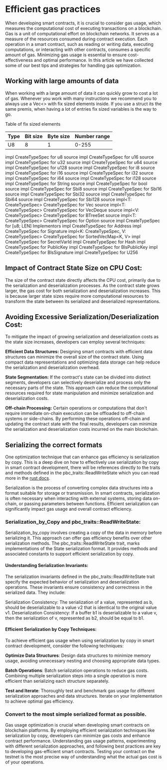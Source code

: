 # Efficient gas practices

When developing smart contracts, it is crucial to consider gas usage, which measures the computational cost of executing transactions on a blockchain. Gas is a unit of computational effort on blockchain networks. It serves as a measure of the resources consumed during contract execution. Each operation in a smart contract, such as reading or writing data, executing computations, or interacting with other contracts, consumes a specific amount of gas. Minimizing gas usage is essential to ensure cost-effectiveness and optimal performance. In this article we have collected some of our best tips and strategies for handling gas optimization.

## Working with large amounts of data
When working with a large amount of data it can quickly grow to cost a lot of gas. Whenever you work with many instructions we recommend you to always use a Vec<> with fix sized elements inside. If you use a struct its the same premis, when having a lot of entries fix sized variables is the way to go. 

Table of fix sized elements

| Type |  Bit size | Byte size | Number range |
| ---            | ---      | ---      |--------------|
| U8 | 8 | 1 | 0-255        |

impl CreateTypeSpec for u8
source
impl CreateTypeSpec for u16
source
impl CreateTypeSpec for u32
source
impl CreateTypeSpec for u64
source
impl CreateTypeSpec for u128
source
impl CreateTypeSpec for i8
source
impl CreateTypeSpec for i16
source
impl CreateTypeSpec for i32
source
impl CreateTypeSpec for i64
source
impl CreateTypeSpec for i128
source
impl CreateTypeSpec for String
source
impl CreateTypeSpec for bool
source
impl CreateTypeSpec for Sbi8
source
impl CreateTypeSpec for Sbi16
source
impl CreateTypeSpec for Sbi32
source
impl CreateTypeSpec for Sbi64
source
impl CreateTypeSpec for Sbi128
source
impl<T: CreateTypeSpec> CreateTypeSpec for Vec<T>
source
impl<T: CreateTypeSpec> CreateTypeSpec for VecDeque<T>
source
impl<V: CreateTypeSpec> CreateTypeSpec for BTreeSet<V>
source
impl<T: CreateTypeSpec> CreateTypeSpec for Option<T>
source
impl<const LEN: usize> CreateTypeSpec for [u8; LEN]
Implementors
impl CreateTypeSpec for Address
impl CreateTypeSpec for Signature
impl<K: CreateTypeSpec, V: CreateTypeSpec> CreateTypeSpec for SortedVecMap<K, V>
impl CreateTypeSpec for SecretVarId
impl CreateTypeSpec for Hash
impl CreateTypeSpec for PublicKey
impl CreateTypeSpec for BlsPublicKey
impl CreateTypeSpec for BlsSignature
impl CreateTypeSpec for U256

## Impact of Contract State Size on CPU Cost:
The size of the contract state directly affects the CPU cost, primarily due to the serialization and deserialization processes. As the contract state grows larger, the gas cost for both serialization and deserialization increases. This is because larger state sizes require more computational resources to transform the state between its serialized and deserialized representations.

## Avoiding Excessive Serialization/Deserialization Cost:
To mitigate the impact of growing serialization and deserialization costs as the state size increases, developers can employ several techniques:

**Efficient Data Structures:** Designing smart contracts with efficient data structures can minimize the overall size of the contract state. Using compact data representations and optimizing data storage can help reduce the serialization and deserialization overhead.

**State Segmentation:** If the contract's state can be divided into distinct segments, developers can selectively deserialize and process only the necessary parts of the state. This approach can reduce the computational resources required for state manipulation and minimize serialization and deserialization costs.

**Off-chain Processing:** Certain operations or computations that don't require immediate on-chain execution can be offloaded to off-chain systems or side-chains. By performing these operations off-chain and updating the contract state with the final results, developers can minimize the serialization and deserialization costs incurred on the main blockchain.



## Serializing the correct formats
One optimization technique that can enhance gas efficiency is serialization by copy. This is a deep dive on how to effectively use serialization by copy in smart contract development, there will be references directly to the traits and methods defined in the pbc_traits::ReadWriteState which you can read more in the [rust docs](https://partisiablockchain.gitlab.io/language/contract-sdk/pbc_traits/trait.ReadWriteState.html).

Serialization is the process of converting complex data structures into a format suitable for storage or transmission. In smart contracts, serialization is often necessary when interacting with external systems, storing data on-chain, or passing parameters between functions. Efficient serialization can significantly impact gas usage and overall contract efficiency.

### Serialization_by_Copy and pbc_traits::ReadWriteState:
Serialization_by_copy involves creating a copy of the data in memory before serializing it. This approach can offer gas efficiency benefits over other serialization methods. The pbc_traits::ReadWriteState trait, marks implementations of the State serialization format. It provides methods and associated constants to support efficient serialization by copy.

#### Understanding Serialization Invariants:
The serialization invariants defined in the pbc_traits::ReadWriteState trait specify the expected behavior of serialization and deserialization operations. These invariants ensure consistency and correctness in the serialized data. They include:

Serialization Consistency: The serialization of a value, represented as b, should be deserializable to a value v2 that is identical to the original value v1. Deserialization Consistency: If a buffer b1 is deserializable to a value v, then the serialization of v, represented as b2, should be equal to b1.

#### Efficient Serialization by Copy Techniques:
To achieve efficient gas usage when using serialization by copy in smart contract development, consider the following techniques:

**Optimize Data Structures**: Design data structures to minimize memory usage, avoiding unnecessary nesting and choosing appropriate data types.

**Batch Operations**: Batch serialization operations to reduce gas costs. Combining multiple serialization steps into a single operation is more efficient than serializing each structure separately.

**Test and Iterate**: Thoroughly test and benchmark gas usage for different serialization approaches and data structures. Iterate on your implementation to achieve optimal gas efficiency.

### Convert to the most simple serialized format as possible. 


Gas usage optimization is crucial when developing smart contracts on blockchain platforms. By employing efficient serialization techniques like serialization by copy, developers can minimize gas costs and enhance contract performance. Understanding gas usage patterns, experimenting with different serialization approaches, and following best practices are key to developing gas-efficient smart contracts. Testing your contract on the testnet is the most precise way of understanding what the actual gas cost is of your operations.